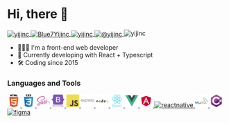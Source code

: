# Hi, there 👋

<p align="left">
  <a href="https://codepen.io/yijinc" target="blank">
    <img align="center" src="https://cdn.jsdelivr.net/npm/simple-icons@3.0.1/icons/codepen.svg" alt="yijinc" height="30" width="30" />
  </a>
  <a href="https://twitter.com/Blue7Yijinc" target="blank">
    <img align="center" src="https://cdn.jsdelivr.net/npm/simple-icons@3.0.1/icons/twitter.svg" alt="Blue7Yijinc" height="30" width="30" />
  </a>
  <a href="https://www.linkedin.com/in/yijinc/" target="blank">
    <img align="center" src="https://cdn.jsdelivr.net/npm/simple-icons@3.0.1/icons/linkedin.svg" alt="yijinc" height="30" width="30" />
  </a>
  <a href="https://medium.com/@yijinc" target="blank">
    <img align="center" src="https://cdn.jsdelivr.net/npm/simple-icons@3.0.1/icons/medium.svg" alt="@yijinc" height="30" width="30" />
  </a>
  
  <img src="https://komarev.com/ghpvc/?username=yijinc&label=Profile%20views&color=ff69b4&style=flat" alt="yijinc" />
</p>


-  👨🏻‍💻  I'm a front-end web developer
-  💓  Currently developing with React + Typescript
-  🛠️  Coding since 2015 

### Languages and Tools

<p align="left">
  <a href="https://www.w3.org/html/" target="_blank">
    <img src="https://raw.githubusercontent.com/devicons/devicon/master/icons/html5/html5-original-wordmark.svg" alt="html5" width="30" height="30"/>
  </a>
  <a href="https://www.w3schools.com/css/" target="_blank">
    <img src="https://raw.githubusercontent.com/devicons/devicon/master/icons/css3/css3-original-wordmark.svg" alt="css3" width="30" height="30"/>
  </a>
  <a href="https://sass-lang.com" target="_blank">
    <img src="https://raw.githubusercontent.com/devicons/devicon/master/icons/sass/sass-original.svg" alt="sass" width="30" height="30"/>
  </a>
  <a href="https://getbootstrap.com" target="_blank">
    <img src="https://raw.githubusercontent.com/devicons/devicon/master/icons/bootstrap/bootstrap-plain-wordmark.svg" alt="bootstrap" width="30" height="30"/>
  </a>
  <a href="https://developer.mozilla.org/en-US/docs/Web/JavaScript" target="_blank">
    <img src="https://raw.githubusercontent.com/devicons/devicon/master/icons/javascript/javascript-original.svg" alt="javascript" width="30" height="30"/>   </a>
  <a href="https://expressjs.com" target="_blank">
    <img src="https://raw.githubusercontent.com/devicons/devicon/master/icons/express/express-original-wordmark.svg" alt="express" width="30" height="30"/>   </a>
  <a href="https://nodejs.org" target="_blank">
    <img src="https://raw.githubusercontent.com/devicons/devicon/master/icons/nodejs/nodejs-original-wordmark.svg" alt="nodejs" width="30" height="30"/>  </a>
  <a href="https://reactjs.org/" target="_blank">
    <img src="https://raw.githubusercontent.com/devicons/devicon/master/icons/react/react-original-wordmark.svg" alt="react" width="30" height="30"/>
  </a>
  <a href="https://vuejs.org/" target="_blank">
    <img src="https://raw.githubusercontent.com/github/explore/80688e429a7d4ef2fca1e82350fe8e3517d3494d/topics/vue/vue.png" alt="vue" width="30" height="30"/>
  </a>
  <a href="https://angular.io/" target="_blank">
    <img src="https://raw.githubusercontent.com/github/explore/80688e429a7d4ef2fca1e82350fe8e3517d3494d/topics/angular/angular.png" alt="angular" width="30" height="30"/>
  </a>
  <a href="https://reactnative.dev/" target="_blank">
    <img src="https://reactnative.dev/img/header_logo.svg" alt="reactnative" width="30" height="30"/>   
  </a>
  <a href="https://www.mysql.com/" target="_blank">
    <img src="https://raw.githubusercontent.com/devicons/devicon/master/icons/mysql/mysql-original-wordmark.svg" alt="mysql" width="30" height="30"/>
  </a>
  <a href="https://www.w3schools.com/cs/" target="_blank">
    <img src="https://raw.githubusercontent.com/devicons/devicon/master/icons/csharp/csharp-original.svg" alt="csharp" width="30" height="30"/>
  </a>
  <a href="https://www.figma.com/" target="_blank">
    <img src="https://www.vectorlogo.zone/logos/figma/figma-icon.svg" alt="figma" width="30" height="30"/>
  </a>
</p>
